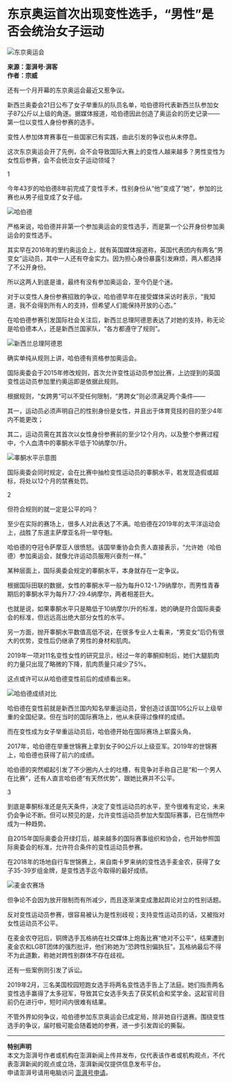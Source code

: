 # 东京奥运首次出现变性选手，“男性”是否会统治女子运动

![东京奥运会](https://image.thepaper.cn/publish/interaction/image/4/284/235.png)

**来源：澎湃号·湃客**  
**作者：宗威**  

还有一个月开幕的东京奥运会最近又惹争议。

新西兰奥委会21日公布了女子举重队的队员名单，哈伯德将代表新西兰队参加女子87公斤以上级的角逐。据媒体报道，哈伯德因此创造了奥运会的历史记录——第一位以变性人身份参赛的选手。

变性人参加体育赛事在一些国家已有实践，由此引发的争议也从未停息。

这次东京奥运会开了先例，会不会导致国际大赛上的变性人越来越多？男性变性为女性后参赛，会不会统治女子运动领域？

1

今年43岁的哈伯德8年前完成了变性手术，性别身份从“他”变成了“她”，参加的比赛也从男子组变成了女子组。

![哈伯德](https://imagepphcloud.thepaper.cn/pph/image/138/970/580.jpg)

严格来说，哈伯德并非第一个参加奥运会的变性选手，而是第一个公开身份参加奥运会的变性选手。

其实早在2016年的里约奥运会上，就有英国媒体报道称，英国代表团内有两名“男变女”运动员，其中一人还有夺金实力。因为担心身份暴露引发麻烦，两人都选择了不公开身份。

所以这两人到底是谁，最终有没有参加奥运会，至今仍是个迷。

对于以变性人身份参赛招致的争议，哈伯德早年在接受媒体采访时表示，“我知道，我不会得到所有人的支持，但希望人们能保持开放的心态。”

在哈伯德参赛引发国际社会关注后，新西兰总理阿德恩表达了对她的支持，称无论是哈伯德本人，还是新西兰国家队，“各方都遵守了规则”。

![新西兰总理阿德恩](https://imagepphcloud.thepaper.cn/pph/image/138/970/582.jpg)

确实单纯从规则上讲，哈伯德有资格参加奥运会。

国际奥委会于2015年修改规则，首次允许变性运动员参加比赛，上边提到的英国变性运动员参加里约奥运即是依据此规则。

根据规则，“女跨男”可以不受任何限制，“男跨女”则必须满足两个条件——

其一，运动员必须声明自己的性别身份是女性，并且出于体育竞技的目的至少4年内不能更改；

其二，运动员需在其首次以女性身份参赛前的至少12个月内，以及整个参赛过程中，个人血清中的睾酮水平低于10纳摩尔/升。

![睾酮水平示意图](https://imagepphcloud.thepaper.cn/pph/image/138/970/583.png)

国际奥委会同时规定，会在比赛中抽检变性运动员的睾酮水平，若发现造假或超标，将处以12个月的禁赛处罚。

2

但符合规则的就一定是公平的吗？

至少在实际的赛场上，很多人对此表达了不满。哈伯德在2019年的太平洋运动会上，战胜了东道主萨摩亚名将一举夺魁。

哈伯德的夺冠令萨摩亚人很愤怒。该国举重协会负责人直接表示，“允许她（哈伯德）参加奥运会，就像允许运动员服用兴奋剂一样。”

某种层面上，国际奥委会规定的睾酮水平，本身就存在一定争议。

根据国际田联的数据，女性的睾酮水平一般为每升0.12-1.79纳摩尔，而男性青春期后的睾酮水平为每升7.7-29.4纳摩尔，两者相差巨大。

也就是说，如果睾酮水平只是略低于10纳摩尔/升的标准，她的确是符合国际奥委会的标准，但远远高出绝大部分女性的水平。

另一方面，抛开睾酮水平数值高低不说，在很多专业人士看来，“男变女”后仍有很大的优势，变性后仍继承了男性的身材和肌肉。

2019年一项对11名变性女性的研究显示，经过一年的睾酮抑制后，她们大腿肌肉的力量只出现了略微的下降，肌肉质量只减少了5%。

这点或许可以从哈伯德变性前后的成绩看出来。

![哈伯德成绩对比](https://imagepphcloud.thepaper.cn/pph/image/138/970/584.jpg)

哈伯德在变性前就是新西兰国内知名举重运动员，曾创造过该国105公斤以上级举重的全国纪录。但在当时的国际赛场上，他从未获得过像样的成绩。

而在变性成为女子举重运动员后，哈伯德开始在国际赛场上崭露头角。

2017年，哈伯德在举重世锦赛上拿到女子90公斤以上级亚军。2019年的世锦赛上，哈伯德也获得了前六的成绩。

哈伯德的突然崛起引发了不少圈内人士的吐槽，有竞争对手称自己是“和一个男人在比赛”，还有人直言哈伯德“有天然优势”，跟她比赛并不公平。

3

到底是睾酮标准还是先天条件，决定了变性运动员的水平，至今很难有定论，未来仍会争论不断。但可以预见的是，允许变性运动员参加大型国际赛事，已在悄然中成为一种趋势。

自2015年国际奥委会开绿灯后，越来越多的国际赛事组织和协会，也开始参照国际奥委会的标准，允许符合条件的变性运动员参赛。

在2018年的场地自行车世锦赛上，来自南卡罗来纳的变性选手麦金农，获得了女子35-39岁组金牌，是变性选手迄今取得的最好成绩。

![麦金农赛场](https://imagepphcloud.thepaper.cn/pph/image/138/970/585.jpg)

但争论不会因为放开限制而有所减少，而且逐渐演变成激起舆论对立的性别话题。

反对变性运动员参赛，很容易被认为是性别歧视；支持变性运动员的话，又被指对女性运动员不公平。

在麦金农夺冠后，铜牌选手瓦格纳在社交媒体上炮轰比赛“绝对不公平”，结果遭到麦金农和LGBT团体的强烈批评，他们称她为“恐跨性别偏执狂”。瓦格纳最后不得不为此道歉，称她对跨性别群体不存在歧视。

还有一些案例则引发了诉讼。

2019年2月，三名美国校园短跑女选手将两名变性选手告上了法庭。她们指责两名变性选手赢得了太多冠军，导致其它女选手失去了获奖机会和奖学金。这起官司目前仍在进行中，短时间内很难有结果。

不管外界如何争议，哈伯德参加东京奥运会已成定局，除非她自行退赛。围绕变性选手的争议，届时极可能会随着她的参赛，进一步引发舆论的撕裂。

---

**特别声明**  
本文为澎湃号作者或机构在澎湃新闻上传并发布，仅代表该作者或机构观点，不代表澎湃新闻的观点或立场，澎湃新闻仅提供信息发布平台。  
申请澎湃号请用电脑访问 [澎湃号申请](https://renzheng.thepaper.cn)。